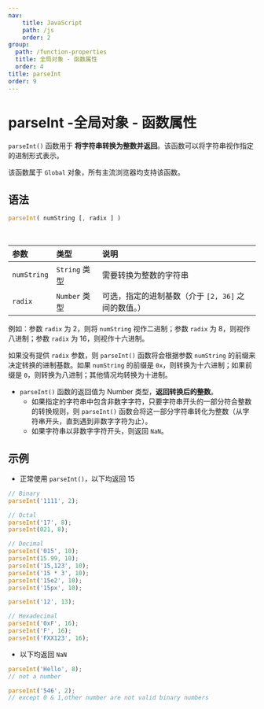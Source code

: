 ```yaml
---
nav:
    title: JavaScript
    path: /js
    order: 2
group:
  path: /function-properties
  title: 全局对象 - 函数属性
  order: 4
title: parseInt
order: 9
---
```


# parseInt -全局对象 - 函数属性

`parseInt()` 函数用于 **将字符串转换为整数并返回**。该函数可以将字符串视作指定的进制形式表示。

该函数属于 `Global` 对象，所有主流浏览器均支持该函数。

## 语法

```js
parseInt( numString [, radix ] )
```

<br />

| 参数        | 类型          | 说明                                                |
| :---------- | :------------ | :-------------------------------------------------- |
| `numString` | `String` 类型 | 需要转换为整数的字符串                              |
| `radix`     | `Number` 类型 | 可选，指定的进制基数（介于 `[2, 36]` 之间的数值。） |

例如：参数 `radix` 为 2，则将 `numString` 视作二进制；参数 `radix` 为 8，则视作八进制；参数 `radix` 为 16，则视作十六进制。

如果没有提供 `radix` 参数，则 `parseInt()` 函数将会根据参数 `numString` 的前缀来决定转换的进制基数。如果 `numString` 的前缀是 `0x`，则转换为十六进制；如果前缀是 `0`，则转换为八进制；其他情况均转换为十进制。

- `parseInt()` 函数的返回值为 Number 类型，**返回转换后的整数**。
  - 如果指定的字符串中包含非数字字符，只要字符串开头的一部分符合整数的转换规则，则 `parseInt()` 函数会将这一部分字符串转化为整数（从字符串开头，直到遇到非数字字符为止）。
  - 如果字符串以非数字字符开头，则返回 `NaN`。

## 示例

- 正常使用 `parseInt()`，以下均返回 15

```js
// Binary
parseInt('1111', 2);

// Octal
parseInt('17', 8);
parseInt(021, 8);

// Decimal
parseInt('015', 10);
parseInt(15.99, 10);
parseInt('15,123', 10);
parseInt('15 * 3', 10);
parseInt('15e2', 10);
parseInt('15px', 10);

parseInt('12', 13);

// Hexadecimal
parseInt('0xF', 16);
parseInt('F', 16);
parseInt('FXX123', 16);
```

- 以下均返回 `NaN`

```js
parseInt('Hello', 8);
// not a number

parseInt('546', 2);
// except 0 & 1,other number are not valid binary numbers
```
